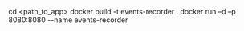 cd <path_to_app>
docker build -t events-recorder .
docker run –d –p 8080:8080 --name events-recorder
